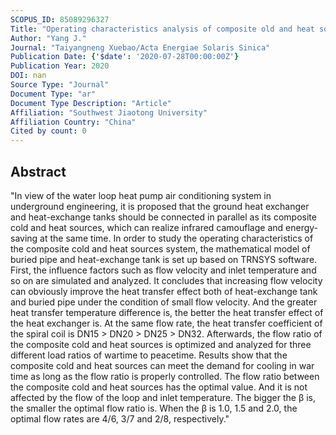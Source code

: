 ```yaml
---
SCOPUS_ID: 85089296327
Title: "Operating characteristics analysis of composite old and heat sources with combination of ground heat exchanger and heat-exchange tank based on trnsys"
Author: "Yang J."
Journal: "Taiyangneng Xuebao/Acta Energiae Solaris Sinica"
Publication Date: {'$date': '2020-07-28T00:00:00Z'}
Publication Year: 2020
DOI: nan
Source Type: "Journal"
Document Type: "ar"
Document Type Description: "Article"
Affiliation: "Southwest Jiaotong University"
Affiliation Country: "China"
Cited by count: 0
---
```


## Abstract
"In view of the water loop heat pump air conditioning system in underground engineering, it is proposed that the ground heat exchanger and heat-exchange tanks should be connected in parallel as its composite cold and heat sources, which can realize infrared camouflage and energy-saving at the same time. In order to study the operating characteristics of the composite cold and heat sources system, the mathematical model of buried pipe and heat-exchange tank is set up based on TRNSYS software. First, the influence factors such as flow velocity and inlet temperature and so on are simulated and analyzed. It concludes that increasing flow velocity can obviously improve the heat transfer effect both of heat-exchange tank and buried pipe under the condition of small flow velocity. And the greater heat transfer temperature difference is, the better the heat transfer effect of the heat exchanger is. At the same flow rate, the heat transfer coefficient of the spiral coil is DN15 > DN20 > DN25 > DN32. Afterwards, the flow ratio of the composite cold and heat sources is optimized and analyzed for three different load ratios of wartime to peacetime. Results show that the composite cold and heat sources can meet the demand for cooling in war time as long as the flow ratio is properly controlled. The flow ratio between the composite cold and heat sources has the optimal value. And it is not affected by the flow of the loop and inlet temperature. The bigger the β is, the smaller the optimal flow ratio is. When the β is 1.0, 1.5 and 2.0, the optimal flow rates are 4/6, 3/7 and 2/8, respectively."
